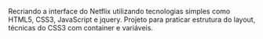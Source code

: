 Recriando a interface do Netflix utilizando tecnologias simples como HTML5, CSS3, JavaScript e jquery. Projeto para praticar estrutura do layout, técnicas do CSS3 com container e variáveis.
